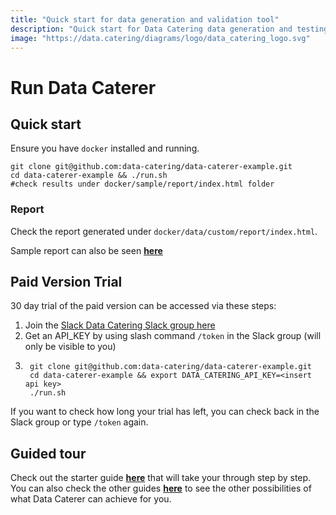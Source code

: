 ```yaml
---
title: "Quick start for data generation and validation tool"
description: "Quick start for Data Catering data generation and testing tool that can automatically discover, generate and validate for files, databases, HTTP APIs and messaging systems."
image: "https://data.catering/diagrams/logo/data_catering_logo.svg"
---
```


# Run Data Caterer

## Quick start

Ensure you have `docker` installed and running.

```shell
git clone git@github.com:data-catering/data-caterer-example.git
cd data-caterer-example && ./run.sh
#check results under docker/sample/report/index.html folder
```

### Report

Check the report generated under `docker/data/custom/report/index.html`.

Sample report can also be seen [**here**](../sample/report/html/index.html)

## Paid Version Trial

30 day trial of the paid version can be accessed via these steps:

1. Join the [Slack Data Catering Slack group here](https://join.slack.com/t/data-catering/shared_invite/zt-2664ylbpi-w3n7lWAO~PHeOG9Ujpm~~w)
2. Get an API_KEY by using slash command `/token` in the Slack group (will only be visible to you)
3. 
        git clone git@github.com:data-catering/data-caterer-example.git
        cd data-caterer-example && export DATA_CATERING_API_KEY=<insert api key>
        ./run.sh

If you want to check how long your trial has left, you can check back in the Slack group or type `/token` again.

## Guided tour

Check out the starter guide [**here**](../setup/guide/scenario/first-data-generation.md) that will take your through
step by step. You can also check the other guides [**here**](../setup/guide/index.md) to see the other possibilities of
what Data Caterer can achieve for you.
